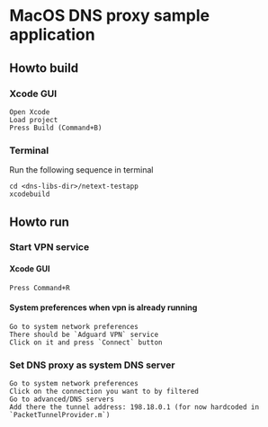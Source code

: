 # MacOS DNS proxy sample application

## Howto build

### Xcode GUI

    Open Xcode
    Load project
    Press Build (Command+B)

### Terminal

Run the following sequence in terminal

    cd <dns-libs-dir>/netext-testapp
    xcodebuild

## Howto run

### Start VPN service

#### Xcode GUI

    Press Command+R

#### System preferences when vpn is already running

    Go to system network preferences
    There should be `Adguard VPN` service
    Click on it and press `Connect` button

### Set DNS proxy as system DNS server

    Go to system network preferences
    Click on the connection you want to by filtered
    Go to advanced/DNS servers
    Add there the tunnel address: 198.18.0.1 (for now hardcoded in `PacketTunnelProvider.m`)
